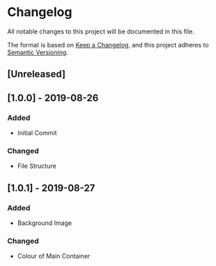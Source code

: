 # Changelog
All notable changes to this project will be documented in this file.

The format is based on [Keep a Changelog](https://keepachangelog.com/en/1.0.0/),
and this project adheres to [Semantic Versioning](https://semver.org/spec/v2.0.0.html).

## [Unreleased]

## [1.0.0] - 2019-08-26
### Added
- Initial Commit

### Changed 
- File Structure

## [1.0.1] - 2019-08-27
### Added
- Background Image

### Changed
- Colour of Main Container